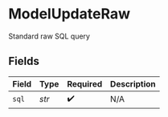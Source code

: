 # ModelUpdateRaw

Standard raw SQL query


## Fields

| Field              | Type               | Required           | Description        |
| ------------------ | ------------------ | ------------------ | ------------------ |
| `sql`              | *str*              | :heavy_check_mark: | N/A                |